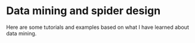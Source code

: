 # Data mining and spider design
Here are some tutorials and examples based on what I have learned about data mining.
